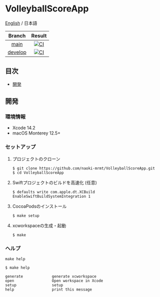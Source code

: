 # VolleyballScoreApp
[English](./README.md) / 日本語

|Branch|Result|
|:--:|:--:|
|[main](https://github.com/naoki-mrmt/VolleyballScoreApp/tree/main)|[![CI](https://github.com/naoki-mrmt/VolleyballScoreApp/actions/workflows/main.yml/badge.svg?branch=main)](https://github.com/naoki-mrmt/VolleyballScoreApp/actions/workflows/main.yml)|
|[develop](https://github.com/naoki-mrmt/VolleyballScoreApp)|[![CI](https://github.com/naoki-mrmt/VolleyballScoreApp/actions/workflows/main.yml/badge.svg?branch=develop)](https://github.com/naoki-mrmt/VolleyballScoreApp/actions/workflows/main.yml)|

## 目次
- [開発](#開発)

## 開発

### 環境情報
- Xcode 14.2
- macOS Monterey 12.5+

### セットアップ
1. プロジェクトのクローン
    ```shell
    $ git clone https://github.com/naoki-mrmt/VolleyballScoreApp.git
    $ cd VolleyballScoreApp
    ```
2. Swiftプロジェクトのビルドを高速化 (任意)
    ```shell
    $ defaults write com.apple.dt.XCBuild EnableSwiftBuildSystemIntegration 1
    ```
3. CocoaPodsのインストール
    ```shell
    $ make setup
    ```
4. xcworkspaceの生成・起動
    ```shell
    $ make
    ```

### ヘルプ
`make help`

```shell
$ make help

generate             generate xcworkspace
open                 Open workspace in Xcode
setup                setup
help                 print this message
```
